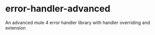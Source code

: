 # error-handler-advanced
An advanced mule 4 error handler library with handler overriding and extension
